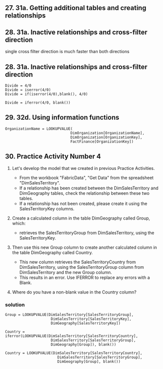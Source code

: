 ## 27. 31a. Getting additional tables and creating relationships

## 28. 31a. Inactive relationships and cross-filter direction

single cross filter direction is much faster than both directions


## 28. 31a. Inactive relationships and cross-filter direction

```
Divide = 4/0
Divide = iserror(4/0)
Divide = if(iserror(4/0),blank(), 4/0)

```

```
Divide = iferror(4/0, blank())
```

## 29. 32d. Using information functions

```
OrganizationName = LOOKUPVALUE(
                              DimOrganization[OrganizationName],
                              DimOrganization[OrganizationKey],
                              FactFinance[OrganizationKey])
```


## 30. Practice Activity Number 4

1. Let's develop the model that we created in previous Practice Activities.
   - From the workbook "FabricData", "Get Data" from the spreadsheet "DimSalesTerritory".
   - If a relationship has been created between the DimSalesTerritory and DimGeography tables, check the relationship between these two tables.
   - If a relationship has not been created, please create it using the SalesTerritoryKey columns.


2. Create a calculated column in the table DimGeography called Group, which:
   - retrieves the SalesTerritoryGroup from DimSalesTerritory, using the SalesTerritoryKey.
  
3. Then use this new Group column to create another calculated column in the table DimGeography called Country.
   - This new column retrieves the SalesTerritoryCountry from DimSalesTerritory, using the SalesTerritoryGroup column from DimSalesTerritory and the new Group column.
   - This results in an error. Use IFERROR to replace any errors with a Blank.
     
3. Where do you have a non-blank value in the Country column?

### solution

```
Group = LOOKUPVALUE(DimSalesTerritory[SalesTerritoryGroup],
                     DimSalesTerritory[SalesTerritoryKey],
                     DimGeography[SalesTerritoryKey])
```

```
Country = iferror(LOOKUPVALUE(DimSalesTerritory[SalesTerritoryCountry],
                     DimSalesTerritory[SalesTerritoryGroup],
                     DimGeography[Group]), blank())
```

```
Country = LOOKUPVALUE(DimSalesTerritory[SalesTerritoryCountry],
                        DimSalesTerritory[SalesTerritoryGroup],
                        DimGeography[Group], blank())
```



    
